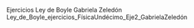 Ejercicios Ley de Boyle Gabriela Zeledón
Ley_de_Boyle_ejercicios_FísicaUndécimo_Eje2_GabrielaZeledón
